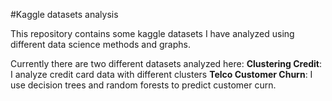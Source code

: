#Kaggle datasets analysis

This repository contains some kaggle datasets I have analyzed using different data science methods and graphs.

Currently there are two different datasets analyzed here:
    __Clustering Credit__: I analyze credit card data with different clusters
    __Telco Customer Churn__: I use decision trees and random forests to predict customer curn.